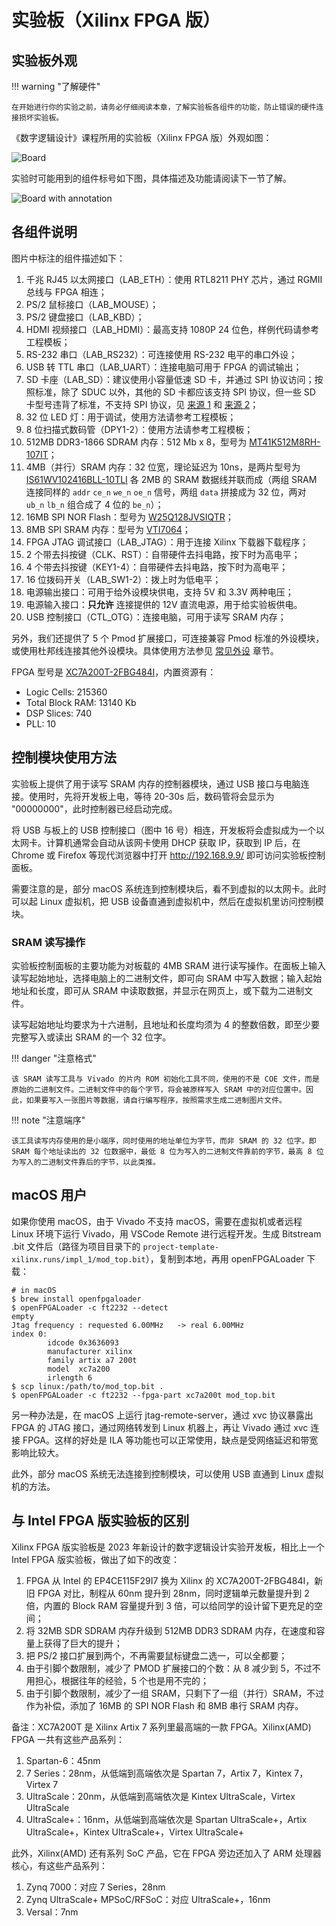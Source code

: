 # 实验板（Xilinx FPGA 版）

## 实验板外观

!!! warning "了解硬件"

    在开始进行你的实验之前，请务必仔细阅读本章，了解实验板各组件的功能，防止错误的硬件连接损坏实验板。

《数字逻辑设计》课程所用的实验板（Xilinx FPGA 版）外观如图：

![Board](../img/board_xilinx.png)

实验时可能用到的组件标号如下图，具体描述及功能请阅读下一节了解。

![Board with annotation](../img/board_xilinx_anno.png)

## 各组件说明

图片中标注的组件描述如下：

1. 千兆 RJ45 以太网接口（LAB\_ETH）：使用 RTL8211 PHY 芯片，通过 RGMII 总线与 FPGA 相连；
2. PS/2 鼠标接口（LAB\_MOUSE）；
3. PS/2 键盘接口（LAB\_KBD）；
4. HDMI 视频接口（LAB\_HDMI）：最高支持 1080P 24 位色，样例代码请参考工程模板；
5. RS-232 串口（LAB\_RS232）：可连接使用 RS-232 电平的串口外设；
6. USB 转 TTL 串口（LAB\_UART）：连接电脑可用于 FPGA 的调试输出；
7. SD 卡座（LAB\_SD）：建议使用小容量低速 SD 卡，并通过 SPI 协议访问；按照标准，除了 SDUC 以外，其他的 SD 卡都应该支持 SPI 协议，但一些 SD 卡型号违背了标准，不支持 SPI 协议，见 [来源 1](https://forum.4dsystems.com.au/node/1869) 和 [来源 2](https://github.com/MarlinFirmware/Marlin/issues/2082#issuecomment-102381964)；
8. 32 位 LED 灯：用于调试，使用方法请参考工程模板；
9. 8 位扫描式数码管（DPY1-2）：使用方法请参考工程模板；
10. 512MB DDR3-1866 SDRAM 内存：512 Mb x 8，型号为 [MT41K512M8RH-107IT](https://media-www.micron.com/-/media/client/global/documents/products/data-sheet/dram/ddr3/4gb_automotive_ddr3l.pdf)；
11. 4MB（并行）SRAM 内存：32 位宽，理论延迟为 10ns，是两片型号为 [IS61WV102416BLL-10TLI](https://www.issi.com/WW/pdf/61WV102416ALL.pdf) 各 2MB 的 SRAM 数据线并联而成（两组 SRAM 连接同样的 `addr` `ce_n` `we_n` `oe_n` 信号，两组 `data` 拼接成为 32 位，两对 `ub_n` `lb_n` 组合成了 4 位的 `be_n`）；
12. 16MB SPI NOR Flash：型号为 [W25Q128JVSIQTR](https://www.winbond.com/hq/product/code-storage-flash-memory/serial-nor-flash/?__locale=en&partNo=W25Q128JV)；
13. 8MB SPI SRAM 内存：型号为 [VTI7064](https://www.lcsc.com/datasheet/lcsc_datasheet_1811151432_Vilsion-Tech-VTI7064MSME_C139966.pdf)；
14. FPGA JTAG 调试接口（LAB\_JTAG）：用于连接 Xilinx 下载器下载程序；
15. 2 个带去抖按键（CLK、RST）：自带硬件去抖电路，按下时为高电平；
16. 4 个带去抖按键（KEY1-4）：自带硬件去抖电路，按下时为高电平；
17. 16 位拨码开关（LAB_SW1-2）：拨上时为低电平；
18. 电源输出接口：可用于给外设模块供电，支持 5V 和 3.3V 两种电压；
19. 电源输入接口：**只允许** 连接提供的 12V 直流电源，用于给实验板供电。
20. USB 控制接口（CTL\_OTG）：连接电脑，可用于读写 SRAM 内存；

另外，我们还提供了 5 个 Pmod 扩展接口，可连接兼容 Pmod 标准的外设模块，或使用杜邦线连接其他外设模块。具体使用方法参见 [常见外设](peripheral.md) 章节。

FPGA 型号是 [XC7A200T-2FBG484I](https://docs.amd.com/v/u/en-US/7-series-product-selection-guide)，内置资源有：

- Logic Cells: 215360
- Total Block RAM: 13140 Kb
- DSP Slices: 740
- PLL: 10

## 控制模块使用方法

实验板上提供了用于读写 SRAM 内存的控制器模块，通过 USB 接口与电脑连接。使用时，先将开发板上电，等待 20-30s 后，数码管将会显示为 "00000000"，此时控制器已经启动完成。

将 USB 与板上的 USB 控制接口（图中 16 号）相连，开发板将会虚拟成为一个以太网卡。计算机通常会自动从该网卡使用 DHCP 获取 IP，获取到 IP 后，在 Chrome 或 Firefox 等现代浏览器中打开 http://192.168.9.9/ 即可访问实验板控制面板。

需要注意的是，部分 macOS 系统连到控制模块后，看不到虚拟的以太网卡。此时可以起 Linux 虚拟机，把 USB 设备直通到虚拟机中，然后在虚拟机里访问控制模块。

### SRAM 读写操作

实验板控制面板的主要功能为对板载的 4MB SRAM 进行读写操作。在面板上输入读写起始地址，选择电脑上的二进制文件，即可向 SRAM 中写入数据；输入起始地址和长度，即可从 SRAM 中读取数据，并显示在网页上，或下载为二进制文件。

读写起始地址均要求为十六进制，且地址和长度均须为 4 的整数倍数，即至少要完整写入或读出 SRAM 的一个 32 位字。

!!! danger "注意格式"

    该 SRAM 读写工具与 Vivado 的片内 ROM 初始化工具不同，使用的不是 COE 文件，而是原始的二进制文件。二进制文件中的每个字节，将会被原样写入 SRAM 中的对应位置中。因此，如果要写入一张图片等数据，请自行编写程序，按照需求生成二进制图片文件。

!!! note "注意端序"

    该工具读写内存使用的是小端序，同时使用的地址单位为字节，而非 SRAM 的 32 位字。即 SRAM 每个地址读出的 32 位数据中，最低 8 位为写入的二进制文件靠前的字节，最高 8 位为写入的二进制文件靠后的字节，以此类推。


## macOS 用户

如果你使用 macOS，由于 Vivado 不支持 macOS，需要在虚拟机或者远程 Linux 环境下运行 Vivado，用 VSCode Remote 进行远程开发。生成 Bitstream .bit 文件后（路径为项目目录下的 `project-template-xilinx.runs/impl_1/mod_top.bit`），复制到本地，再用 openFPGALoader 下载：

```shell
# in macOS
$ brew install openfpgaloader
$ openFPGALoader -c ft2232 --detect
empty
Jtag frequency : requested 6.00MHz   -> real 6.00MHz
index 0:
        idcode 0x3636093
        manufacturer xilinx
        family artix a7 200t
        model  xc7a200
        irlength 6
$ scp linux:/path/to/mod_top.bit .
$ openFPGALoader -c ft2232 --fpga-part xc7a200t mod_top.bit
```

另一种办法是，在 macOS 上运行 jtag-remote-server，通过 xvc 协议暴露出 FPGA 的 JTAG 接口，通过网络转发到 Linux 机器上，再让 Vivado 通过 xvc 连接 FPGA。这样的好处是 ILA 等功能也可以正常使用，缺点是受网络延迟和带宽影响比较大。

此外，部分 macOS 系统无法连接到控制模块，可以使用 USB 直通到 Linux 虚拟机的方法。


## 与 Intel FPGA 版实验板的区别

Xilinx FPGA 版实验板是 2023 年新设计的数字逻辑设计实验开发板，相比上一个 Intel FPGA 版实验板，做出了如下的改变：

1. FPGA 从 Intel 的 EP4CE115F29I7 换为 Xilinx 的 XC7A200T-2FBG484I，新旧 FPGA 对比，制程从 60nm 提升到 28nm，同时逻辑单元数量提升到 2 倍，内置的 Block RAM 容量提升到 3 倍，可以给同学的设计留下更充足的空间；
2. 将 32MB SDR SDRAM 内存升级到 512MB DDR3 SDRAM 内存，在速度和容量上获得了巨大的提升；
3. 把 PS/2 接口扩展到两个，不再需要鼠标键盘二选一，可以全都要；
4. 由于引脚个数限制，减少了 PMOD 扩展接口的个数：从 8 减少到 5，不过不用担心，根据往年的经验，5 个也是用不完的；
5. 由于引脚个数限制，减少了一组 SRAM，只剩下了一组（并行）SRAM，不过作为补偿，添加了 16MB 的 SPI NOR Flash 和 8MB 串行 SRAM 内存。

备注：XC7A200T 是 Xilinx Artix 7 系列里最高端的一款 FPGA。Xilinx(AMD) FPGA 一共有这些产品系列：

1. Spartan-6：45nm
2. 7 Series：28nm，从低端到高端依次是 Spartan 7，Artix 7，Kintex 7，Virtex 7
3. UltraScale：20nm，从低端到高端依次是 Kintex UltraScale，Virtex UltraScale
4. UltraScale+：16nm，从低端到高端依次是 Spartan UltraScale+，Artix UltraScale+，Kintex UltraScale+，Virtex UltraScale+

此外，Xilinx(AMD) 还有系列 SoC 产品，它在 FPGA 旁边还加入了 ARM 处理器核心，有这些产品系列：

1. Zynq 7000：对应 7 Series，28nm
2. Zynq UltraScale+ MPSoC/RFSoC：对应 UltraScale+，16nm
3. Versal：7nm